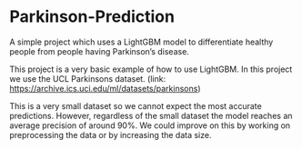 # Parkinson-Prediction
A simple project which uses a LightGBM model to differentiate healthy people from people having Parkinson’s disease.

This project is a very basic example of how to use LightGBM. In this project we use the UCL Parkinsons dataset.
(link: https://archive.ics.uci.edu/ml/datasets/parkinsons)

This is a very small dataset so we cannot expect the most accurate predictions. 
However, regardless of the small dataset the model reaches an average precision of around 90%. 
We could improve on this by working on preprocessing the data or by increasing the data size.
